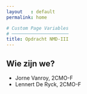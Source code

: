 ```yaml
---
layout   : default
permalink: home

# Custom Page Variables
# ─────────────────────
title: Opdracht NMD-III
---
```


Wie zijn we?
------------

 - Jorne Vanroy, 2CMO-F
 - Lennert De Ryck, 2CMO-F
